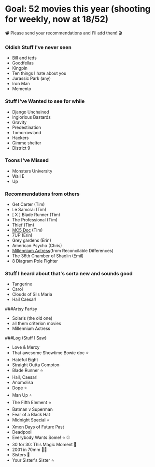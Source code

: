 # Goal: 52 movies this year (shooting for weekly, now at 18/52)

📽 Please send your recommendations and I'll add them! 🎬

### Oldish Stuff I've never seen
- Bill and teds
- Goodfellas
- Kingpin
- Ten things I hate about you
- Jurassic Park (any)
- Iron Man
- Memento

### Stuff I've Wanted to see for while
- Django Unchained
- Inglorious Bastards
- Gravity
- Predestination
- Tomorrowland
- Hackers
- Gimme shelter
- District 9

### Toons I've Missed
- Monsters University
- Wall E
- Up

### Recommendations from others
- Get Carter (Tim)
- Le Samorai (Tim)
- [ X ] Blade Runner (Tim)
- The Professional (Tim)
- Thief (Tim)
- [MC5 Doc](http://www.victimoftime.com/articles/video-feed-mc5-true-testimonial-2002-documentary/) (Tim)
- 7UP (Erin)
- Grey gardens (Erin)
- American Psycho (Chris)
- [Millennium Actress](https://youtu.be/nqq0nVu29g8)(from Reconcilable Differences)
- The 36th Chamber of Shaolin (Emil)
- 8 Diagram Pole Fighter

### Stuff I heard about that's sorta new and sounds good
- Tangerine
- Carol
- Clouds of Sils Maria
- Hail Caesar!

###Artsy Fartsy
- Solaris (the old one)
- all them criterion movies
- Millennium Actress

###Log (Stuff I Saw)
- Love & Mercy
- That awesome Showtime Bowie doc :star:
- Hateful Eight
- Straight Outta Compton
- Blade Runner :star:
- Hail, Caesar!
- Anomolisa
- Dope :star:
- Man Up :star:
- The Fifth Element :star:
- Batman v Superman
- Fear of a Black Hat
- Midnight Special :star:
- Xmen Days of Future Past
- Deadpool
- Everybody Wants Some! :star: :baseball:
- 30 for 30: This Magic Moment 🏀
- 2001 in 70mm 🌈🌠
- Sisters 👯
- Your Sister's Sister ⭐️
